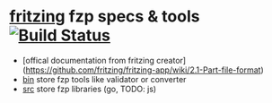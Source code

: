 # [fritzing](https://github.com/fritzing) fzp specs & tools [![Build Status](https://travis-ci.org/fritzing/fzp.svg)](https://travis-ci.org/fritzing/fzp)
  
- [offical documentation from fritzing creator] (https://github.com/fritzing/fritzing-app/wiki/2.1-Part-file-format)
- [bin](bin/README.md) store fzp tools like validator or converter
- [src](src/README.md) store fzp libraries (go, TODO: js)
